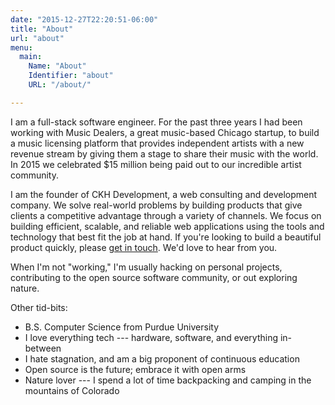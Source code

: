 ```yaml
---
date: "2015-12-27T22:20:51-06:00"
title: "About"
url: "about"
menu:
  main:
    Name: "About"
    Identifier: "about"
    URL: "/about/"

---
```


I am a full-stack software engineer.  For the past three years I had been working with Music Dealers, a great music-based Chicago startup, to build a music licensing platform that provides independent artists with a new revenue stream by giving them a stage to share their music with the world.  In 2015 we celebrated $15 million being paid out to our incredible artist community.

I am the founder of CKH Development, a web consulting and development company.  We solve real-world problems by building products that give clients a competitive advantage through a variety of channels.  We focus on building efficient, scalable, and reliable web applications using the tools and technology that best fit the job at hand. If you're looking to build a beautiful product quickly, please [get in touch](mailto:me@ckh.io).  We'd love to hear from you.

When I'm not "working," I'm usually hacking on personal projects, contributing to the open source software community, or out exploring nature.

Other tid-bits:

- B.S. Computer Science from Purdue University
- I love everything tech --- hardware, software, and everything in-between
- I hate stagnation, and am a big proponent of continuous education
- Open source is the future; embrace it with open arms
- Nature lover --- I spend a lot of time backpacking and camping in the mountains of Colorado
